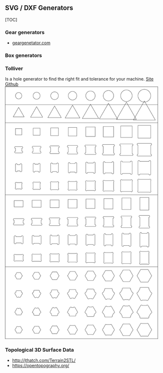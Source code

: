 ## SVG / DXF Generators
[TOC]
### Gear generators
* [geargenetator.com](https://geargenerator.com/)
### Box generators

### Tolliver 
Is a hole generator to find the right fit and tolerance for your machine.
[Site](https://castirony.github.io/tolliver/)
[Github](https://github.com/CastIrony/tolliver)
![](images/Toliver.png)

### Topological 3D Surface Data
- http://jthatch.com/Terrain2STL/
- https://opentopography.org/

